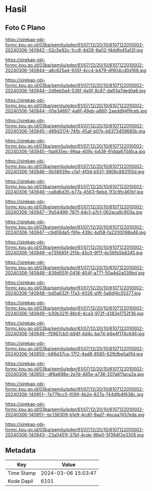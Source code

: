 # Hasil

## Foto C Plano

https://sirekap-obj-formc.kpu.go.id/03ba/pemilu/pdpr/61/07/12/20/10/6107122010002-20240306-140942--02c5e92c-1cc8-4d28-8a02-f4ddfe45a12f.jpg

https://sirekap-obj-formc.kpu.go.id/03ba/pemilu/pdpr/61/07/12/20/10/6107122010002-20240306-140944--a8c625a4-935f-4cc4-b479-4f804cd0d168.jpg

https://sirekap-obj-formc.kpu.go.id/03ba/pemilu/pdpr/61/07/12/20/10/6107122010002-20240306-140944--2d9eb0a4-536f-4a0f-8c87-da93a7ded0a6.jpg

https://sirekap-obj-formc.kpu.go.id/03ba/pemilu/pdpr/61/07/12/20/10/6107122010002-20240306-140944--00e34697-4a6f-49eb-a860-2aedd94f9ceb.jpg

https://sirekap-obj-formc.kpu.go.id/03ba/pemilu/pdpr/61/07/12/20/10/6107122010002-20240306-140945--489d3174-74fb-45af-b07e-b6373459685b.jpg

https://sirekap-obj-formc.kpu.go.id/03ba/pemilu/pdpr/61/07/12/20/10/6107122010002-20240306-140945--fda935ec-99aa-409c-b438-91dda8704fca.jpg

https://sirekap-obj-formc.kpu.go.id/03ba/pemilu/pdpr/61/07/12/20/10/6107122010002-20240306-140946--0b58939e-cfa1-4f0d-b531-3906c883155d.jpg

https://sirekap-obj-formc.kpu.go.id/03ba/pemilu/pdpr/61/07/12/20/10/6107122010002-20240306-140946--ca8d6d35-b77a-4563-9ebd-1f3c9fc461bf.jpg

https://sirekap-obj-formc.kpu.go.id/03ba/pemilu/pdpr/61/07/12/20/10/6107122010002-20240306-140947--1fa54499-787f-44c1-a7c1-062aca9c903a.jpg

https://sirekap-obj-formc.kpu.go.id/03ba/pemilu/pdpr/61/07/12/20/10/6107122010002-20240306-140947--c9d09da5-f91e-439c-bd58-fa2200098a46.jpg

https://sirekap-obj-formc.kpu.go.id/03ba/pemilu/pdpr/61/07/12/20/10/6107122010002-20240306-140948--e735685f-2f5b-45c0-9f11-4c56fb5b8245.jpg

https://sirekap-obj-formc.kpu.go.id/03ba/pemilu/pdpr/61/07/12/20/10/6107122010002-20240306-140948--839d051f-0418-404f-a771-50a4d2a039bd.jpg

https://sirekap-obj-formc.kpu.go.id/03ba/pemilu/pdpr/61/07/12/20/10/6107122010002-20240306-140948--bd5a632f-17a3-4026-a1ff-5a6df4c55377.jpg

https://sirekap-obj-formc.kpu.go.id/03ba/pemilu/pdpr/61/07/12/20/10/6107122010002-20240306-140949--b30b321f-86c6-4ca3-972f-d383e1752f36.jpg

https://sirekap-obj-formc.kpu.go.id/03ba/pemilu/pdpr/61/07/12/20/10/6107122010002-20240306-140949--f5967cb0-b94f-4d4c-be74-b6e4f174c646.jpg

https://sirekap-obj-formc.kpu.go.id/03ba/pemilu/pdpr/61/07/12/20/10/6107122010002-20240306-140950--b66d37ca-17f2-4ad8-8585-62fbfbe5a0fd.jpg

https://sirekap-obj-formc.kpu.go.id/03ba/pemilu/pdpr/61/07/12/20/10/6107122010002-20240306-140950--df6a698e-2e7d-485e-a736-207a611aca2a.jpg

https://sirekap-obj-formc.kpu.go.id/03ba/pemilu/pdpr/61/07/12/20/10/6107122010002-20240306-140951--7e776cc5-f099-4b2e-827a-744dfb4f638c.jpg

https://sirekap-obj-formc.kpu.go.id/03ba/pemilu/pdpr/61/07/12/20/10/6107122010002-20240306-140951--bc136309-b1e9-4cd0-8ad7-4ecaa7457ede.jpg

https://sirekap-obj-formc.kpu.go.id/03ba/pemilu/pdpr/61/07/12/20/10/6107122010002-20240306-140943--23a0451f-37bf-4cde-96e0-5f394f2e3305.jpg


## Metadata

| Key        | Value               |
| ---------- | ------------------- |
| Time Stamp | 2024-03-06 15:03:47 |
| Kode Dapil | 6101                |



